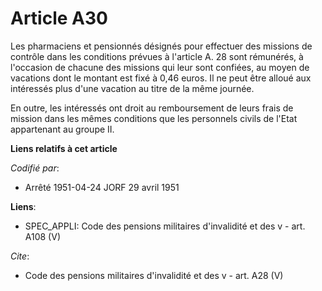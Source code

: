 # Article A30

Les pharmaciens et pensionnés désignés pour effectuer des missions de contrôle dans les conditions prévues à l'article A. 28
sont rémunérés, à l'occasion de chacune des missions qui leur sont confiées, au moyen de vacations dont le montant est fixé à
0,46 euros. Il ne peut être alloué aux intéressés plus d'une vacation au titre de la même journée.

En outre, les intéressés ont droit au remboursement de leurs frais de mission dans les mêmes conditions que les personnels
civils de l'Etat appartenant au groupe II.

**Liens relatifs à cet article**

_Codifié par_:

  - Arrêté 1951-04-24 JORF 29 avril 1951

**Liens**:

  - SPEC_APPLI: Code des pensions militaires d'invalidité et des v - art. A108 (V)

_Cite_:

  - Code des pensions militaires d'invalidité et des v - art. A28 (V)
